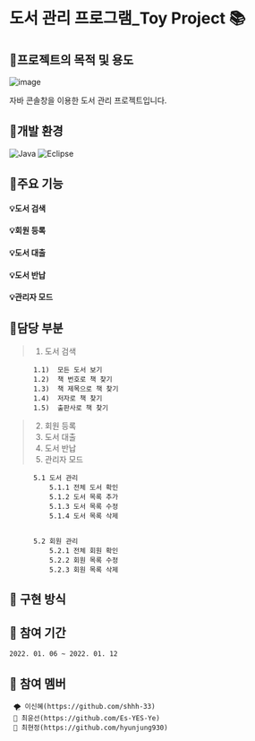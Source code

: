 # 도서 관리 프로그램_Toy Project 📚


## 🎈프로젝트의 목적 및 용도
   ![image](https://user-images.githubusercontent.com/87368059/163702109-b402fd23-db7e-4dd2-b085-b7d28b2278db.png)

   자바 콘솔창을 이용한 도서 관리 프로젝트입니다.


## 🎈개발 환경

  ![Java](https://img.shields.io/badge/java-%23ED8B00.svg?style=for-the-badge&logo=java&logoColor=white)
  ![Eclipse](https://img.shields.io/badge/Eclipse-FE7A16.svg?style=for-the-badge&logo=Eclipse&logoColor=white)

## 🎈주요 기능

#### 💡도서 검색



#### 💡회원 등록

#### 💡도서 대출
#### 💡도서 반납
#### 💡관리자 모드


## 🎈담당 부분

>  1)  도서 검색
   >>  
          1.1)  모든 도서 보기
          1.2)  책 번호로 책 찾기
          1.3)  책 제목으로 책 찾기
          1.4)  저자로 책 찾기
          1.5)  출판사로 책 찾기

 >  2)  회원 등록
 >  3)  도서 대출
 >  4)  도서 반납
 >  5)  관리자 모드
 >>
          5.1 도서 관리
              5.1.1 전체 도서 확인
              5.1.2 도서 목록 추가
              5.1.3 도서 목록 수정
              5.1.4 도서 목록 삭제
              
              
          5.2 회원 관리
              5.2.1 전체 회원 확인
              5.2.2 회원 목록 수정
              5.2.3 회원 목록 삭제
            

## 🎈 구현 방식
 


## 🎈 참여 기간
    2022. 01. 06 ~ 2022. 01. 12
    
## 🎈 참여 멤버
     🌪 이신혜(https://github.com/shhh-33)
     🐑 최윤선(https://github.com/Es-YES-Ye)
     🦦 최현정(https://github.com/hyunjung930)
        
    
